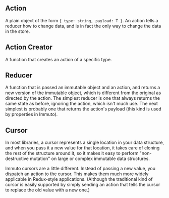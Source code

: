 ## Action

A plain object of the form `{ type: string, payload: T }`. An action tells a reducer how to change data, and is in fact the only way to change the data in the store.

## Action Creator

A function that creates an action of a specific type.

## Reducer

A function that is passed an immutable object and an action, and returns a new version of the immutable object, which is different from the original as directed by the action. The simplest reducer is one that always returns the same state as before, ignoring the action, which isn't much use. The next simplest is probably one that returns the action's payload (this kind is used by properties in Immuto).

## Cursor

In most libraries, a cursor represents a single location in your data structure, and when you pass it a new value for that location, it takes care of cloning the rest of the structure around it, so it makes it easy to perform "non-destructive mutation" on large or complex immutable data structures.

Immuto cursors are a little different. Instead of passing a new value, you dispatch an action to the cursor. This makes them much more widely applicable in Redux-style applications. (Although the traditional kind of cursor is easily supported by simply sending an action that tells the cursor to replace the old value with a new one.)
